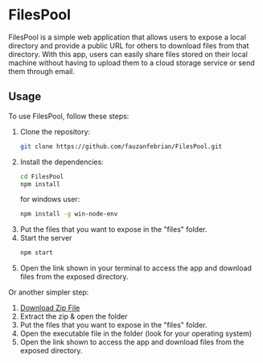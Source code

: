 # FilesPool

FilesPool is a simple web application that allows users to expose a local directory and provide a public URL for others
to download files from that directory. With this app, users can easily share files stored on their local machine without
having to upload them to a cloud storage service or send them through email.

## Usage

To use FilesPool, follow these steps:

1. Clone the repository:
    ```bash
    git clone https://github.com/fauzanfebrian/FilesPool.git
    ```
2. Install the dependencies:
    ```bash
    cd FilesPool
    npm install
    ```
    for windows user:
    ```bash
    npm install -g win-node-env
    ```
3. Put the files that you want to expose in the "files" folder.
4. Start the server
    ```bash
    npm start
    ```
5. Open the link shown in your terminal to access the app and download files from the exposed directory.

Or another simpler step:

1. [Download Zip File](https://github.com/fauzanfebrian/FilesPool/archive/refs/heads/executable.zip)
2. Extract the zip & open the folder
3. Put the files that you want to expose in the "files" folder.
4. Open the executable file in the folder (look for your operating system)
5. Open the link shown to access the app and download files from the exposed directory.
